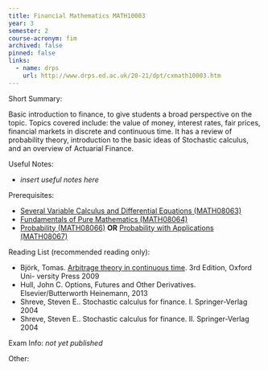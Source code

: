 ```yaml
---
title: Financial Mathematics MATH10003
year: 3
semester: 2 
course-acronym: fim
archived: false
pinned: false
links:
  - name: drps
    url: http://www.drps.ed.ac.uk/20-21/dpt/cxmath10003.htm
---
```

Short Summary: 

Basic introduction to finance, to give students a broad perspective on the topic. Topics covered include: the value of money, interest rates, fair prices, financial markets in discrete and continuous time. It has a review of probability theory, introduction to the basic ideas of Stochastic calculus, and an overview of Actuarial Finance. 

Useful Notes:

* *insert useful notes here* 

Prerequisites: 

- [Several Variable Calculus and Differential Equations (MATH08063)](/math2/#several-variable-calculus-and-differential-equations)
- [Fundamentals of Pure Mathematics (MATH08064)](/math2/#fundamentals-of-pure-mathematics)
- [Probability (MATH08066)](/math2/#probability) **OR** [Probability with Applications (MATH08067)](/math2/#probability-with-applications)

Reading List (recommended reading only):
- Björk, Tomas. [Arbitrage theory in continuous time](https://discovered.ed.ac.uk/permalink/f/1s15qcp/TN_cdi_scopus_primary_601174437). 3rd Edition, Oxford Uni-
versity Press 2009
- Hull, John C. Options, Futures and Other Derivatives. Elsevier/Butterworth
Heinemann, 2013
- Shreve, Steven E.. Stochastic calculus for finance. I. Springer-Verlag 2004
- Shreve, Steven E.. Stochastic calculus for finance. II. Springer-Verlag 2004

Exam Info: *not yet published*

Other:


